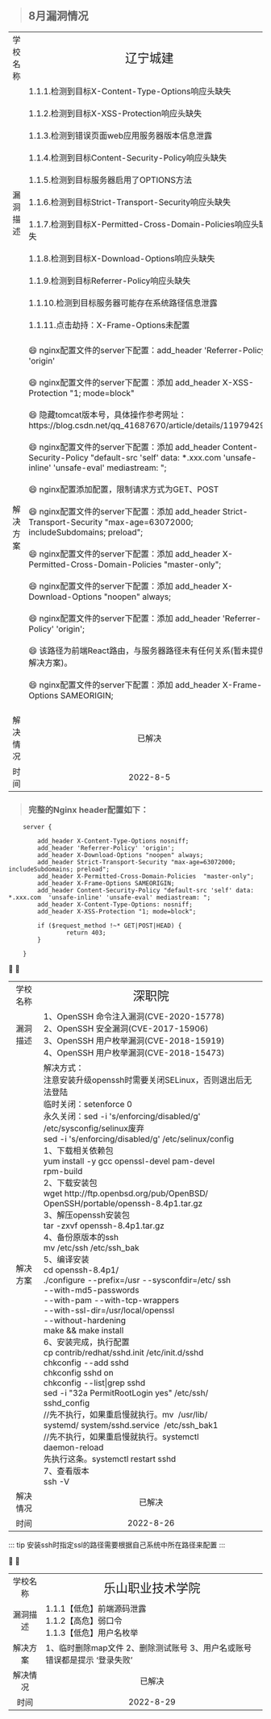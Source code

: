 > ## 8月漏洞情况

<table>
    <tr>
        <!-- <td align="center">序号</td>  -->
        <td align="center">学校名称</td> 
        <td align="center"><font weight=bolder size=5>辽宁城建</font></td> 
   </tr>    
    <tr>
        <!-- <td>1</td>     -->
        <td align="center">漏洞描述</td>
        <td >
            <font size=3>1.1.1.检测到目标X-Content-Type-Options响应头缺失</font> <br/><br/>                      
            <font size=3>1.1.2.检测到目标X-XSS-Protection响应头缺失</font> <br/><br/>
            <font size=3>1.1.3.检测到错误页面web应用服务器版本信息泄露</font> <br/><br/>
            <font size=3>1.1.4.检测到目标Content-Security-Policy响应头缺失</font> <br/><br/>
            <font size=3>1.1.5.检测到目标服务器启用了OPTIONS方法</font> <br/><br/>
            <font size=3>1.1.6.检测到目标Strict-Transport-Security响应头缺失</font> <br/><br/>
            <font size=3>1.1.7.检测到目标X-Permitted-Cross-Domain-Policies响应头缺失</font> <br/><br/>
            <font size=3>1.1.8.检测到目标X-Download-Options响应头缺失</font> <br/><br/>
            <font size=3>1.1.9.检测到目标Referrer-Policy响应头缺失</font> <br/><br/>
            <font size=3>1.1.10.检测到目标服务器可能存在系统路径信息泄露</font> <br/><br/>
            <font size=3>1.1.11.点击劫持：X-Frame-Options未配置</font> <br/><br/>
        </td>
    </tr>
    <tr>
        <td align="center">解决方案</td> 
        <td>
            <font size=3> 😄 nginx配置文件的server下配置：add_header 'Referrer-Policy' 'origin' </font> <br/><br/>
            <font size=3> 😄 nginx配置文件的server下配置：添加 add_header X-XSS-Protection "1; mode=block" </font> <br/><br/>
            <font size=3> 😄 隐藏tomcat版本号，具体操作参考网址：https://blog.csdn.net/qq_41687670/article/details/119794291 </font> <br/><br/>
            <font size=3> 😄 nginx配置文件的server下配置：添加 add_header Content-Security-Policy "default-src 'self' data: *.xxx.com  'unsafe-inline' 'unsafe-eval' mediastream: "; </font> <br/><br/>
            <font size=3> 😄 nginx配置添加配置，限制请求方式为GET、POST </font> <br/><br/>
            <font size=3> 😄 nginx配置文件的server下配置：添加 add_header Strict-Transport-Security "max-age=63072000; includeSubdomains; preload";</font> <br/><br/>
            <font size=3> 😄 nginx配置文件的server下配置：添加 add_header X-Permitted-Cross-Domain-Policies  "master-only";</font> <br/><br/>
            <font size=3> 😄 nginx配置文件的server下配置：添加 add_header X-Download-Options "noopen" always;</font> <br/><br/>
            <font size=3> 😄 nginx配置文件的server下配置：添加 add_header 'Referrer-Policy' 'origin';</font> <br/><br/>
            <font size=3> 😄 该路径为前端React路由，与服务器路径未有任何关系(暂未提供解决方案)。</font> <br/><br/>
            <font size=3> 😄 nginx配置文件的server下配置：添加 add_header X-Frame-Options SAMEORIGIN;</font> <br/><br/>
        </td>
    </tr>
    <tr>
        <td align="center">解决情况</td> 
        <td align="center">已解决</td>
    </tr>
    <tr>
        <td align="center">时间</td> 
        <td align="center">2022-8-5</td>
    </tr>
</table>

> ### 完整的Nginx header配置如下：
```
    server {

        add_header X-Content-Type-Options nosniff;
        add_header 'Referrer-Policy' 'origin';
        add_header X-Download-Options "noopen" always;
        add_header Strict-Transport-Security "max-age=63072000; includeSubdomains; preload";
        add_header X-Permitted-Cross-Domain-Policies  "master-only";
        add_header X-Frame-Options SAMEORIGIN;
        add_header Content-Security-Policy "default-src 'self' data: *.xxx.com  'unsafe-inline' 'unsafe-eval' mediastream: ";
        add_header X-Content-Type-Options: nosniff;
        add_header X-XSS-Protection "1; mode=block";

        if ($request_method !~* GET|POST|HEAD) {
                return 403;
        }

    }
```

:tada:
:100:

<table>
    <tr>
        <!-- <td align="center">序号</td>  -->
        <td align="center">学校名称</td> 
        <td align="center"><font weight=bolder size=5>深职院</font></td> 
   </tr>    
    <tr>
        <!-- <td>1</td>     -->
        <td align="center">漏洞描述</td>
        <td>
           1、OpenSSH 命令注入漏洞(CVE-2020-15778) <br/>
           2、OpenSSH 安全漏洞(CVE-2017-15906) <br/>
           3、OpenSSH 用户枚举漏洞(CVE-2018-15919) <br/>
           4、OpenSSH 用户枚举漏洞(CVE-2018-15473) <br/>
        </td>
    </tr>
    <tr>
        <td align="center">解决方案</td> 
        <td>
            <span>
            解决方式：
            <br/>   注意安装升级openssh时需要关闭SELinux，否则退出后无法登陆
            <br/>   临时关闭：setenforce 0
            <br/>   永久关闭：sed -i 's/enforcing/disabled/g' /etc/sysconfig/selinux废弃
            <br/>   sed -i 's/enforcing/disabled/g' /etc/selinux/config
            <br/>1、下载相关依赖包
            <br/>    yum install -y gcc openssl-devel pam-devel <br/>rpm-build
            <br/>2、下载安装包
            <br/>    wget http://ftp.openbsd.org/pub/OpenBSD/<br/>OpenSSH/portable/openssh-8.4p1.tar.gz
            <br/>3、解压openssh安装包
            <br/>    tar -zxvf openssh-8.4p1.tar.gz
            <br/>4、备份原版本的ssh
            <br/>    mv /etc/ssh /etc/ssh_bak
            <br/>5、编译安装
            <br/>    cd openssh-8.4p1/
            <br/>   ./configure --prefix=/usr --sysconfdir=/etc/ ssh 
            <br/>    --with-md5-passwords 
            <br/>    --with-pam --with-tcp-wrappers  
            <br/>    --with-ssl-dir=/usr/local/openssl 
            <br/>    --without-hardening
            <br/>    make && make install
            <br/>6、安装完成，执行配置
            <br/>    cp contrib/redhat/sshd.init /etc/init.d/sshd
            <br/>    chkconfig --add sshd
            <br/>    chkconfig sshd on
            <br/>    chkconfig --list|grep sshd
            <br/>    sed -i "32a PermitRootLogin yes" /etc/ssh/<br/>sshd_config
            <br/>    //先不执行，如果重启慢就执行。mv  /usr/lib/<br/>systemd/   system/sshd.service  /etc/ssh_bak1
            <br/>    //先不执行，如果重启慢就执行。systemctl <br/>daemon-reload
            <br/>    先执行这条。systemctl restart sshd
            <br/>7、查看版本
            <br/>    ssh -V
            </span>   
        </td>
    </tr>
    <tr>
        <td align="center">解决情况</td> 
        <td align="center">已解决</td>
    </tr>
    <tr>
        <td align="center">时间</td> 
        <td align="center">2022-8-26</td>
    </tr>
</table>

::: tip
 安装ssh时指定ssl的路径需要根据自己系统中所在路径来配置
:::

:tada:
:100:

<table>
    <tr>
        <!-- <td align="center">序号</td>  -->
        <td align="center">学校名称</td> 
        <td align="center"><font weight=bolder size=5>乐山职业技术学院</font></td> 
   </tr>    
    <tr>
        <!-- <td>1</td>     -->
        <td align="center">漏洞描述</td>
        <td>
            1.1.1【低危】前端源码泄露 <br/>
            1.1.2【高危】弱口令 <br/>
            1.1.3【低危】用户名枚举 <br/>
        </td>
    </tr>
    <tr>
        <td align="center">解决方案</td> 
        <td>
            1、临时删除map文件
            2、删除测试账号
            3、用户名或账号错误都是提示 ‘登录失败’
        </td>
    </tr>
    <tr>
        <td align="center">解决情况</td> 
        <td align="center">已解决</td>
    </tr>
    <tr>
        <td align="center">时间</td> 
        <td align="center">2022-8-29</td>
    </tr>
</table>